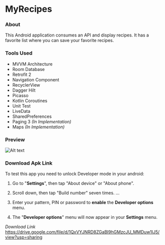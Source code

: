 # MyRecipes 

### About

This Android application consumes an API and display recipes. It has a favorite list where you can save your favorite recipes.  

### Tools Used

- MVVM Architecture
- Room Database
- Retrofit 2
- Navigation Component
- RecyclerView
- Dagger Hilt
- Picasso
- Kotlin Coroutines
- Unit Test
- LiveData
- SharedPreferences
- Paging 3 *(In Implementation)*
- Maps *(In Implementation)*

### Preview

 ![ Alt text](https://github.com/Dannestulla/AndroidStudioProjects/blob/main/MinhasReceitas/gifmyrecipes.gif)

### Download Apk Link 

To test this app you need to unlock Developer mode in your android:

1. Go to "**Settings**", then tap "About device" or "About phone".

2. Scroll down, then tap "Build number" seven times. ...

3. Enter your pattern, PIN or password to **enable** the **Developer options** menu.

4. The "**Developer options**" menu will now appear in your **Settings** menu.

   

*Download Link*
https://drive.google.com/file/d/1QxVYJNRD8ZGaBI9hGMzcJU_MMDuw1IJ5/view?usp=sharing